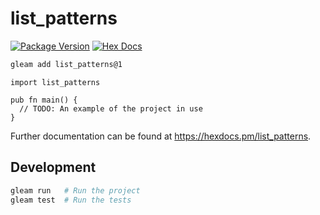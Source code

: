 # list_patterns

[![Package Version](https://img.shields.io/hexpm/v/list_patterns)](https://hex.pm/packages/list_patterns)
[![Hex Docs](https://img.shields.io/badge/hex-docs-ffaff3)](https://hexdocs.pm/list_patterns/)

```sh
gleam add list_patterns@1
```
```gleam
import list_patterns

pub fn main() {
  // TODO: An example of the project in use
}
```

Further documentation can be found at <https://hexdocs.pm/list_patterns>.

## Development

```sh
gleam run   # Run the project
gleam test  # Run the tests
```

